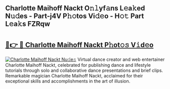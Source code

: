 ## Charlotte Maihoff Nackt O𝚗𝚕yf𝚊ns L𝚎a𝚔ed N𝚞𝚍es - Part-j4V P𝚑𝚘tos Vi𝚍𝚎o - H𝚘𝚝 Part L𝚎a𝚔s FZRqw

# <h2><a href="http://kf24f8.oniu.top/?m=Charlotte+Maihoff+Nackt">🔗👉 🔴 Charlotte Maihoff Nackt P𝚑ot𝚘𝚜 V𝚒d𝚎o</a></h2>

[![Charlotte Maihoff Nackt Nu𝚍e𝚜](https://i.imgur.com/0qMVB7G.gif)](http://kf24f8.oniu.top/?m=Charlotte+Maihoff+Nackt)
Virtual dance creator and web entertainer Charlotte Maihoff Nackt, celebrated for publishing dance and lifestyle tutorials through solo and collaborative dance presentations and brief clips. Remarkable magician Charlotte Maihoff Nackt, acclaimed for their exceptional skills and accomplishments in the art of illusion.  
